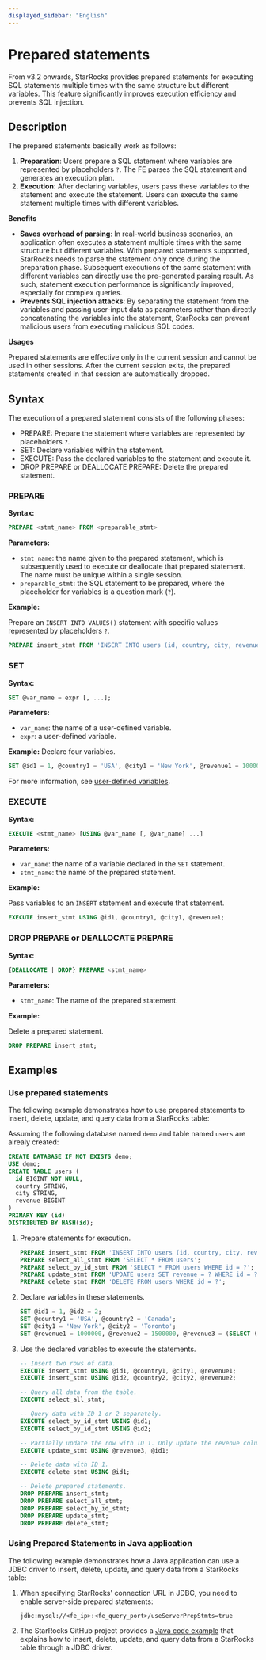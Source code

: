 ```yaml
---
displayed_sidebar: "English"
---
```


# Prepared statements

From v3.2 onwards, StarRocks provides prepared statements for executing SQL statements multiple times with the same structure but different variables. This feature significantly improves execution efficiency and prevents SQL injection.

## Description

The prepared statements basically work as follows:

1. **Preparation**: Users prepare a SQL statement where variables are represented by placeholders `?`. The FE parses the SQL statement and generates an execution plan.
2. **Execution**: After declaring variables, users pass these variables to the statement and execute the statement. Users can execute the same statement multiple times with different variables.

**Benefits**

- **Saves overhead of parsing**: In real-world business scenarios, an application often executes a statement multiple times with the same structure but different variables. With prepared statements supported, StarRocks needs to parse the statement only once during the preparation phase. Subsequent executions of the same statement with different variables can directly use the pre-generated parsing result. As such, statement execution performance is significantly improved, especially for complex queries.
- **Prevents SQL injection attacks**: By separating the statement from the variables and passing user-input data as parameters rather than directly concatenating the variables into the statement, StarRocks can prevent malicious users from executing malicious SQL codes.

**Usages**

Prepared statements are effective only in the current session and cannot be used in other sessions. After the current session exits, the prepared statements created in that session are automatically dropped.

## Syntax

The execution of a prepared statement consists of the following phases:

- PREPARE: Prepare the statement where variables are represented by placeholders `?`.
- SET: Declare variables within the statement.
- EXECUTE: Pass the declared variables to the statement and execute it.
- DROP PREPARE or DEALLOCATE PREPARE: Delete the prepared statement.

### PREPARE

**Syntax:**

```SQL
PREPARE <stmt_name> FROM <preparable_stmt>
```

**Parameters:**

- `stmt_name`: the name given to the prepared statement, which is subsequently used to execute or deallocate that prepared statement. The name must be unique within a single session.
- `preparable_stmt`: the SQL statement to be prepared, where the placeholder for variables is a question mark (`?`).

**Example:**

Prepare an `INSERT INTO VALUES()` statement with specific values represented by placeholders `?`.

```SQL
PREPARE insert_stmt FROM 'INSERT INTO users (id, country, city, revenue) VALUES (?, ?, ?, ?)';
```

### SET

**Syntax:**

```SQL
SET @var_name = expr [, ...];
```

**Parameters:**

- `var_name`: the name of a user-defined variable.
- `expr`: a user-defined variable.

**Example:** Declare four variables.

```SQL
SET @id1 = 1, @country1 = 'USA', @city1 = 'New York', @revenue1 = 1000000;
```

For more information, see [user-defined variables](../sql-reference/user_defined_variables.md).

### EXECUTE

**Syntax:**

```SQL
EXECUTE <stmt_name> [USING @var_name [, @var_name] ...]
```

**Parameters:**

- `var_name`: the name of a variable declared in the `SET` statement.
- `stmt_name`: the name of the prepared statement.

**Example:**

Pass variables to an `INSERT` statement and execute that statement.

```SQL
EXECUTE insert_stmt USING @id1, @country1, @city1, @revenue1;
```

### DROP PREPARE or DEALLOCATE PREPARE

**Syntax:**

```SQL
{DEALLOCATE | DROP} PREPARE <stmt_name>
```

**Parameters:**

- `stmt_name`: The name of the prepared statement.

**Example:**

Delete a prepared statement.

```SQL
DROP PREPARE insert_stmt;
```

## Examples

### Use prepared statements

The following example demonstrates how to use prepared statements to insert, delete, update, and query data from a StarRocks table:

Assuming the following database named `demo` and table named `users` are alrealy created:

```SQL
CREATE DATABASE IF NOT EXISTS demo;
USE demo;
CREATE TABLE users (
  id BIGINT NOT NULL,
  country STRING,
  city STRING,
  revenue BIGINT
)
PRIMARY KEY (id)
DISTRIBUTED BY HASH(id);
```

1. Prepare statements for execution.

    ```SQL
    PREPARE insert_stmt FROM 'INSERT INTO users (id, country, city, revenue) VALUES (?, ?, ?, ?)';
    PREPARE select_all_stmt FROM 'SELECT * FROM users';
    PREPARE select_by_id_stmt FROM 'SELECT * FROM users WHERE id = ?';
    PREPARE update_stmt FROM 'UPDATE users SET revenue = ? WHERE id = ?';
    PREPARE delete_stmt FROM 'DELETE FROM users WHERE id = ?';
    ```

2. Declare variables in these statements.

    ```SQL
    SET @id1 = 1, @id2 = 2;
    SET @country1 = 'USA', @country2 = 'Canada';
    SET @city1 = 'New York', @city2 = 'Toronto';
    SET @revenue1 = 1000000, @revenue2 = 1500000, @revenue3 = (SELECT (revenue) * 1.1 FROM users);
    ```

3. Use the declared variables to execute the statements.

    ```SQL
    -- Insert two rows of data.
    EXECUTE insert_stmt USING @id1, @country1, @city1, @revenue1;
    EXECUTE insert_stmt USING @id2, @country2, @city2, @revenue2;

    -- Query all data from the table.
    EXECUTE select_all_stmt;

    -- Query data with ID 1 or 2 separately.
    EXECUTE select_by_id_stmt USING @id1;
    EXECUTE select_by_id_stmt USING @id2;

    -- Partially update the row with ID 1. Only update the revenue column.
    EXECUTE update_stmt USING @revenue3, @id1;

    -- Delete data with ID 1.
    EXECUTE delete_stmt USING @id1;

    -- Delete prepared statements.
    DROP PREPARE insert_stmt;
    DROP PREPARE select_all_stmt;
    DROP PREPARE select_by_id_stmt;
    DROP PREPARE update_stmt;
    DROP PREPARE delete_stmt;
    ```

### Using Prepared Statements in Java application

The following example demonstrates how a Java application can use a JDBC driver to insert, delete, update, and query data from a StarRocks table:

1. When specifying StarRocks' connection URL in JDBC, you need to enable server-side prepared statements:

    ```Plaintext
    jdbc:mysql://<fe_ip>:<fe_query_port>/useServerPrepStmts=true
    ```

2. The StarRocks GitHub project provides a [Java code example](https://github.com/StarRocks/starrocks/blob/main/fe/fe-core/src/test/java/com/starrocks/analysis/PreparedStmtTest.java) that explains how to insert, delete, update, and query data from a StarRocks table through a JDBC driver.
